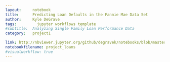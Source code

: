 ```yaml
---
layout:     notebook
title:      Predicting Loan Defaults in the Fannie Mae Data Set
author:     Kyle DeGrave
tags: 		  jupyter workflows template
#subtitle:  Analyzing Single Family Loan Performance Data
category:   project1

link: http://nbviewer.jupyter.org/github/degravek/notebooks/blob/master/project_loans.ipynb?flush_cache=True
notebookfilename: project_loans
#visualworkflow: true
---
```

